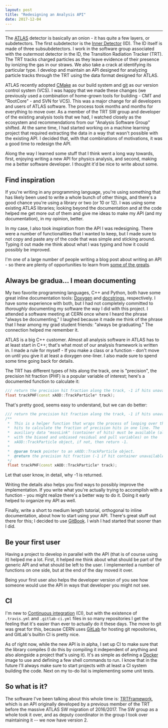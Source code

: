 ```yaml
---
layout: post
title: "Redesigning an Analysis API"
date: 2017-12-04
---
```


------

The [ATLAS](https://atlas.cern) detector is basically an onion - it
has quite a few layers, or subdetectors. The first subdetector is the
[Inner Detector](https://atlas.cern/discover/detector/inner-detector)
(ID). The ID itself is made of three subsubdetectors. I work in the
software group associated with the outermost detector in the ID, the
Transition Radiation Tracker (TRT). The TRT tracks charged particles
as they leave evidence of their presence by ionizing the gas in our
straws. We also take a crack at identifying its particular type. I
develop and maintain an API designed for analyzing particle tracks
through the TRT using the data format designed for ATLAS.

ATLAS recently adopted [CMake](https://cmake.org/) as our build system
and [git](https://git-scm.com/) as our version control system (VCS). I
was happy that we made these changes (we previously used a combination
of home-grown tools for building - CMT and "RootCore" - and SVN for
VCS). This was a major change for all developers and users of ATLAS
software. The process took months and months for everything to move
over. As a member of the TRT SW group and developer of the existing
analysis tools that we had, I watched closely as the ecosystem and
recommendations from our "Analysis Software Group" shifted. At the
same time, I had started working on a machine learning project that
required extracting the data in a way that wasn't possible with the
existing API. I decided that, with that combinations of motivations,
it was a good time to redesign the API.

Along the way I learned some stuff that I think went a long way
towards, first, enjoying writing a new API for physics analysis, and
second, making me a better software developer. I thought it'd be nice
to write about some.

## Find inspiration

If you're writing in any programming language, you're using something
that has likely been used to write a whole bunch of other things, and
there's a good chance you're using a library or two (or 10 or 12). I
was using some existing ATLAS libraries; looking beyond the
documentation and at the code helped me get more out of them and give
me ideas to make my API (and my documentation), in my opinion, better.

In my case, I also took inspiration from the API I was
redesigning. There were a number of functionalities that I wanted to
keep, but I made sure to not copy and paste any of the code that was
simple and sticking around. Typing it out made me think about what I
was typing and how it could possibly be improved.

I'm one of a large number of people writing a blog post about writing
an API - so there are plenty of opportunities to learn from [some of
the
greats](https://blog.keras.io/user-experience-design-for-apis.html).

## Always be gradua... I mean documenting

My two favorite programming languages, C++ and Python, both have some
great inline documentation tools:
[Doxygen](http://www.stack.nl/~dimitri/doxygen/) and
[docstrings](https://www.python.org/dev/peps/pep-0257/), respectively.
I have some experience with both, but I had not completely committed
to _thoroughly_ documenting my software the way I did with this
project. I attended a software meeting at CERN once where I heard the
phrase "always be documenting," I laughed because it made me think of
the phrase that I hear among my grad student friends: "always be
graduating." The connection helped me remember it.

ATLAS is a big C++ customer. Almost all analysis software in ATLAS has
to at least start in C++; that's what most of our analysis framework
is written in. I made a rule for myself - If you make a class or a
function - don't move on until you give it at least a doxygen
one-liner. I also made sure to spend some time going back for details.

The TRT has different types of hits along the track, one is
"precision", the precision hit fraction (PHF) is a popular variable of
interest; here's a documented function to calculate it:

```cpp
/// return the precision hit fraction along the track, -1 if hits unavailable.
float trackPHF(const xAOD::TrackParticle* track);
```

That's pretty good, seems easy to understand, but we can do better:

```cpp
/// return the precision hit fraction along the track, -1 if hits unavailable.
/**
 *  This is a helper function that wraps the process of looping over the
 *  hits to calculate the fraction of precision hits in one line. The
 *  auxiliary data "msosLink" (container of hits) must be available (along
 *  with the biased and unbiased residual and pull variables) on the
 *  xAOD::TrackParticle object, if not, then return -1.
 *
 *  @param track pointer to an xAOD::TrackParticle object.
 *  @return the precision hit fraction (-1 if hit container unavailable)
 */
 float trackPHF(const xAOD::TrackParticle* track);
 ```
 
Let that user know, in detail, why -1 is returned.

Writing the details also helps you find ways to possibly improve the
implementation. If you write what you're actually trying to accomplish
with a function - you might realize there's a better way to do
it. Doing it early helped to organize my API as well. 

Finally, write a short to medium length tutorial, orthogonal to inline
documentation, about how to start using your API. There's great stuff
out there for this; I decided to use
[GitBook](https://www.gitbook.com/). I wish I had started that sooner
than I did.

## Be your first user

Having a project to develop in parallel with the API (that is of
course using it) helped me a lot. First, it helped me think about what
should be part of the generic API and what should be left to the
user. I implemented a number of functions on one side, but at the end
of the day moved it over.

Being your first user also helps the developer version of you see how
someone would use the API in ways that developer you might not see.

## CI

I'm new to [Continuous
integration](https://en.wikipedia.org/wiki/Continuous_integration)
(CI), but with the existence of `.travis.yml` and `.gitlab-ci.yml`
files in so many repositories I get the feeling that it's easier than
ever to actually do it these days. The move to git was great for this,
because CERN uses [GitLab](https://gitlab.com/) for hosting git
repositories, and GitLab's builtin CI is pretty nice. 

As of right now, while the new API is in alpha, I set up CI to make
sure that the library compiles (I do this by compiling it independent
of anything and also alongside a project that's using it). It's as
simple as defining a [Docker](https://www.docker.com/) image to use
and defining a few shell commands to run. I know that in the future
I'll always make sure to start projects with at least a CI system
building the code. Next on my to-do list is implementing some unit
tests.

## So what is it?

The software I've been talking about this whole time is:
[TRTFramework](https://gitlab.cern.ch/atlas-trt-software/TRTFramework),
which is an API originally developed by a previous member of the TRT
before the massive ATLAS SW migration of 2016/2017. The SW group as a
whole took it over, and as deputy coordinator in the group I took over
maintaining it -- we now have version 2.
